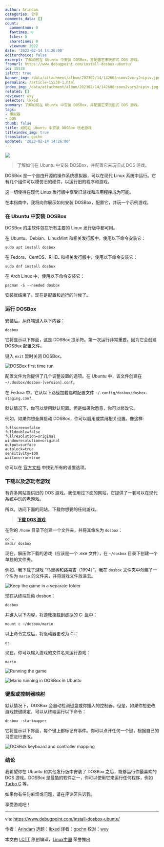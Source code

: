 ```yaml
---
author: Arindam
categories: 分享
comments_data: []
count:
  commentnum: 0
  favtimes: 0
  likes: 0
  sharetimes: 0
  viewnum: 3022
date: '2023-02-14 14:26:00'
editorchoice: false
excerpt: 了解如何在 Ubuntu 中安装 DOSBox，并配置它来玩旧式 DOS 游戏。
fromurl: https://www.debugpoint.com/install-dosbox-ubuntu/
id: 15538
islctt: true
banner_img: /data/attachment/album/202302/14/142608nsoov2vory2nipiv.jpg
permalink: /article-15538-1.html
index_img: /data/attachment/album/202302/14/142608nsoov2vory2nipiv.jpg.thumb.jpg
related: []
reviewer: wxy
selector: lkxed
summary: 了解如何在 Ubuntu 中安装 DOSBox，并配置它来玩旧式 DOS 游戏。
tags:
- 模拟器
- DOS
thumb: false
title: 如何在 Ubuntu 中安装 DOSBox 玩老游戏
titleindex_img: true
translator: gpchn
updated: '2023-02-14 14:26:00'
---
```


![](/data/attachment/album/202302/14/142608nsoov2vory2nipiv.jpg)



> 
> 了解如何在 Ubuntu 中安装 DOSBox，并配置它来玩旧式 DOS 游戏。
> 
> 
> 


DOSBox 是一个自由开源的操作系统模拟器，可以在现代 Linux 系统中运行。它有几个组件可以模仿旧的硬件，以运行旧的程序和游戏。


这一切使得在现代 Linux 发行版中享受旧游戏和应用程序成为可能。


在本指南中，我将向你展示如何安装 DOSBox，配置它，并玩一个示例游戏。


### 在 Ubuntu 中安装 DOSBox


DOSBox 的主软件包在所有主要的 Linux 发行版中都可用。


在 Ubuntu、Debian、LinuxMint 和相关发行版中，使用以下命令安装它：



```
sudo apt install dosbox

```

在 Fedora、CentOS、RHEL 和相关发行版中，使用以下命令安装它：



```
sudo dnf install dosbox

```

在 Arch Linux 中，使用以下命令安装它：



```
pacman -S --needed dosbox

```

安装就结束了。现在是配置和运行的时候了。


### 运行 DOSBox


安装后，从终端键入以下内容：



```
dosbox

```

它将显示以下界面，这是 DOSBox 提示符。第一次运行非常重要，因为它会创建 DOSBox 配置文件。


键入 `exit` 暂时关闭 DOSBox。


![DOSBox first time run](/data/attachment/album/202302/14/142701zbx3cfc3sbk3xay3.jpg)


配置文件为你提供了几个调整设置的选项。在 Ubuntu 中，该文件创建在 `~/.dosbox/dosbox-[version].conf`。


在 Fedora 中，它从以下路径加载临时配置文件 `~/.config/dosbox/dosbox-staging.conf`.


默认情况下，你可以使用默认配置。但是如果你愿意，你可以修改它。


例如，如果你想全屏启动 DOSBox，你可以启用或禁用相关设置。像这样:



```
fullscreen=false
fulldouble=false
fullresolution=original
windowresolution=original
output=surface
autolock=true
sensitivity=100
waitonerror=true

```

你可以在 [官方文档](https://www.dosbox.com/wiki/Dosbox.conf#Sections) 中找到所有的设置选项。


### 下载以及游玩老游戏


有许多网站提供旧的 DOS 游戏。我使用过下面的网站，它提供了一套可以在现代系统中玩的老游戏。


所以，访问下面的网站，下载你想要的任何游戏。



> 
> **[下载 DOS 游戏](https://archive.org/details/softwarelibrary_msdos_games?tab=collection)**
> 
> 
> 


在你的 `/home` 目录下创建一个文件夹，并将其命名为 `dosbox`：



```
cd ~
mkdir dosbox

```

现在，解压你下载的游戏（应该是一个 .exe 文件），在 `~/dosbox` 目录下创建一个单独的文件夹。


例如，我下载了游戏 “马里奥和路易吉（1994）”。我在 `dosbox` 文件夹中创建了一个名为 `mario` 的文件夹，并将游戏文件放进去。


![Keep the game in a separate folder](/data/attachment/album/202302/14/142711jvc401r3fq4w33f7.jpg)


现在从终端启动 dosbox：



```
dosbox

```

并键入以下内容，将游戏挂载到虚拟的 C: 盘中：



```
mount c ~/dosbox/mario

```

以上命令完成后，将驱动器更改为 C:：



```
c:

```

现在，你可以输入游戏的文件名来运行游戏：



```
mario

```

![Running the game](/data/attachment/album/202302/14/142720t2g6hsttrsjg9qh2.jpg)


![Mario running in DOSBox in Ubuntu](/data/attachment/album/202302/14/142736jy263cy66yg4ypk6.jpg)


### 键盘或控制器映射


默认情况下，DOSBox 会自动检测键盘或你插入的控制器。但是，如果你想更改游戏按键绑定，可以从终端运行以下命令：



```
dosbox -startmapper

```

它将显示以下界面，每个键上都标记有事件。你可以点开任何一个键，根据自己的习惯进行更改。


![DOSBox keyboard and controller mapping](/data/attachment/album/202302/14/142758app4w68777wr8rrw.jpg)


### 结论


我希望你在 Ubuntu 和其他发行版中安装了 DOSBox 之后，能够运行你最喜欢的 DOS 游戏。DOSBox 是最酷的软件之一，你可以使用它来运行任何程序，例如 [Turbo C](https://www.debugpoint.com/setting-up-dosbox-in-ubuntu-to-run-turbo-c/) 等。


如果你有任何麻烦或问题，请在评论区告诉我。


享受游戏吧！




---


via: <https://www.debugpoint.com/install-dosbox-ubuntu/>


作者：[Arindam](https://www.debugpoint.com/author/admin1/) 选题：[lkxed](https://github.com/lkxed) 译者：[gpchn](https://github.com/gpchn) 校对：[wxy](https://github.com/wxy)


本文由 [LCTT](https://github.com/LCTT/TranslateProject) 原创编译，[Linux中国](https://linux.cn/) 荣誉推出